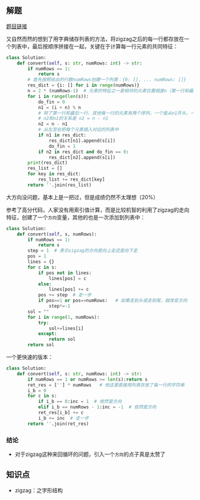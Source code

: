 ## 解题

[题目链接](https://leetcode.com/problems/zigzag-conversion/)

又自然而然的想到了用字典储存列表的方法，将zigzag之后的每一行都存放在一个列表中，最后按顺序拼接在一起，关键在于计算每一行元素的共同特征：
```python
class Solution:
    def convert(self, s: str, numRows: int) -> str:
        if numRows == 1:
            return s
        # 首先按照给出的行数numRows创建一个列表：{0: [], ... numRows: []}
        res_dict = {i: [] for i in range(numRows)}
        n = 2 * (numRows-1)  # 元素的特征之一是相邻的元素位置相差n（第一行和最后一行）
        for i in range(len(s)):
            do_fin = 0
            n1 = (i + n) % n
            # 除了第一行和最后一行，其他每一行的元素有两个序列，一个是从n1开头，一个是从n2开头，各自的间隔都是n
            # n2和n1的关系是 n2 = n - n1
            n2 = n - n1
            # 从左至右把每个元素插入对应的列表中
            if n1 in res_dict:
                res_dict[n1].append(s[i])
                do_fin = 1
            if n2 in res_dict and do_fin == 0:
                res_dict[n2].append(s[i])
        print(res_dict)
        res_list = []
        for key in res_dict:
            res_list += res_dict[key]
        return ''.join(res_list)
```

大方向没问题，基本上是一把过，但是成绩仍然不太理想（20%）

参考了高分代码，人家没有用索引值计算，而是比较机智的利用了zigzag的走向特征，创建了一个`方向`变量，其他的也是一次添加到列表中：
```python
class Solution:
    def convert(self, s, numRows):
        if numRows == 1:
            return s
        step = 1  # 表示zigzag的方向是向上走还是向下走
        pos = 1
        lines = {}
        for c in s:
            if pos not in lines:
                lines[pos] = c
            else:
                lines[pos] += c
            pos += step  # 走一步
            if pos==1 or pos==numRows:   # 如果走到头或走到尾，就改变方向
                step*=-1
        sol = ""
        for i in range(1, numRows):
            try:
                sol+=lines[i]
            except:
                return sol
        return sol
```

一个更快速的版本：
```python
class Solution:
    def convert(self, s: str, numRows: int) -> str:
        if numRows == 1 or numRows >= len(s):return s
        ret_res = [''] * numRows   # 他这里直接用列表存放了每一行的字符串
        i_b = 0
        for c in s:
            if i_b == 0:inc = 1  # 依然是方向
            elif i_b == numRows - 1:inc = -1  # 依然是方向
            ret_res[i_b] += c
            i_b += inc  # 走一步
        return ''.join(ret_res)
```

### 结论

- 对于zigzag这种来回循环的问题，引入一个`方向`的点子真是太赞了

## 知识点

- zigzag：之字形结构
